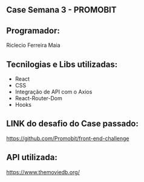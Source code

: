 ## Case Semana 3 - PROMOBIT 

## Programador:
Riclecio Ferreira Maia

## Tecnilogias e Libs utilizadas:
- React
- CSS 
- Integração de API com o Axios
- React-Router-Dom
- Hooks

## LINK do desafio do Case passado:
https://github.com/Promobit/front-end-challenge

## API utilizada:
https://www.themoviedb.org/


